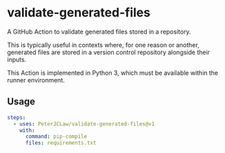 # validate-generated-files

A GitHub Action to validate generated files stored in a repository.

This is typically useful in contexts where, for one reason or another, generated
files are stored in a version control repository alongside their inputs.

This Action is implemented in Python 3, which must be available within the
runner environment.

## Usage

```yaml
steps:
  - uses: PeterJCLaw/validate-generated-files@v1
    with:
      command: pip-compile
      files: requirements.txt
```
